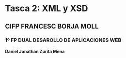 # Tasca 2: XML y XSD
## CIFP FRANCESC BORJA MOLL
### 1º FP DUAL DESAROLLO DE APLICACIONES WEB
#### Daniel Jonathan Zurita Mena
